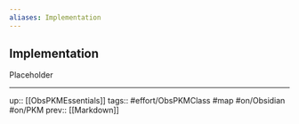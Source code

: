 ```yaml
---
aliases: Implementation
---
```

## Implementation

Placeholder

---
up:: [[ObsPKMEssentials]]
tags:: #effort/ObsPKMClass #map #on/Obsidian #on/PKM 
prev:: [[Markdown]]
